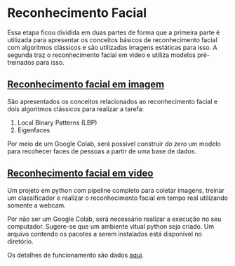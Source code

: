 # Reconhecimento Facial

Essa etapa ficou dividida em duas partes de forma que a primeira parte é utilizada para apresentar os conceitos básicos de reconhecimento facial com algoritmos clássicos e são utilizadas imagens estáticas para isso. A segunda traz o reconhecimento facial em video e utiliza modelos pré-treinados para isso.

## [Reconhecimento facial em imagem](/imagem/)

São apresentados os conceitos relacionados ao reconhecimento facial e dois algoritmos clássicos para realizar a tarefa:

1. Local Binary Patterns (LBP)
2. Eigenfaces

Por meio de um Google Colab, será possível construir *do zero* um modelo para recohecer faces de pessoas a partir de uma base de dados.

## [Reconhecimento facial em video](/video/)

Um projeto em python com pipeline completo para coletar imagens, treinar um classificador e realizar o reconhecimento facial em tempo real utilizando somente a webcam. 

Por não ser um Google Colab, será necessário realizar a execução no seu computador. Sugere-se que um ambiente vitual python seja criado. Um arquivo contendo os pacotes a serem instalados está disponível no diretório.

Os detalhes de funcionamento são dados [aqui](/video/README.md).